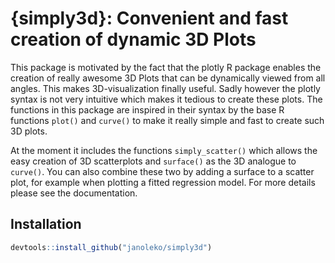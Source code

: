 
# {simply3d}: Convenient and fast creation of dynamic 3D Plots

This package is motivated by the fact that the plotly R package enables
the creation of really awesome 3D Plots that can be dynamically viewed
from all angles. This makes 3D-visualization finally useful. Sadly
however the plotly syntax is not very intuitive which makes it tedious
to create these plots. The functions in this package are inspired in
their syntax by the base R functions `plot()` and `curve()` to make it
really simple and fast to create such 3D plots.

At the moment it includes the functions `simply_scatter()` which allows
the easy creation of 3D scatterplots and `surface()` as the 3D analogue
to `curve()`. You can also combine these two by adding a surface to a
scatter plot, for example when plotting a fitted regression model. For
more details please see the documentation.

## Installation

``` r
devtools::install_github("janoleko/simply3d")
```
